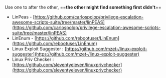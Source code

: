Use one to after the other, ==**the other might find something first didn't**==
- LinPeas - [https://github.com/carlospolop/privilege-escalation-awesome-scripts-suite/tree/master/linPEAS](https://github.com/carlospolop/privilege-escalation-awesome-scripts-suite/tree/master/linPEAS)
- LinEnum - [https://github.com/rebootuser/LinEnum](https://github.com/rebootuser/LinEnum)
- Linux Exploit Suggester : [https://github.com/mzet-/linux-exploit-suggester](https://github.com/mzet-/linux-exploit-suggester)
- Linux Priv Checker :[https://github.com/sleventyeleven/linuxprivchecker](https://github.com/sleventyeleven/linuxprivchecker)